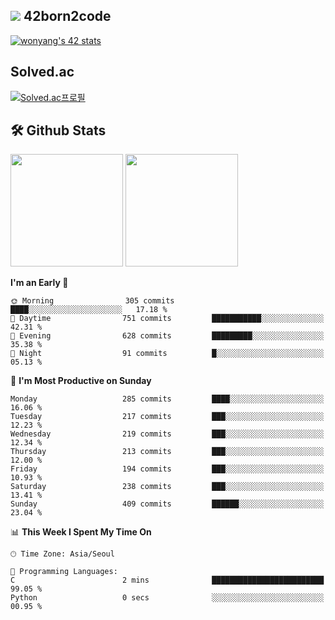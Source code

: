 
## <img src="https://img.shields.io/badge/-000000?style=flat&logo=42&logoColor=white"> 42born2code
[![wonyang's 42 stats](https://badge42.vercel.app/api/v2/cl5nhe5b6007809kydha7ht42/stats?cursusId=21&coalitionId=88)](https://profile.intra.42.fr/users/wonyang)

## Solved.ac
[![Solved.ac프로필](http://mazassumnida.wtf/api/v2/generate_badge?boj=bennyws)](https://solved.ac/bennyws)

## 🛠️ Github Stats
<p>
  <img height="180em" src="https://github-readme-stats-veggie-garden.vercel.app/api?username=gemstoneyang&show_icons=true&include_all_commits=true&bg_color=30,e96443,904e95&title_color=fff&text_color=fff">
  <img height="180em" src="https://github-readme-stats-veggie-garden.vercel.app/api/top-langs/?username=gemstoneyang&layout=compact&bg_color=30,e96443,904e95&title_color=fff&text_color=fff">
</p>

<!--START_SECTION:waka-->
**I'm an Early 🐤** 

```text
🌞 Morning                305 commits         ████░░░░░░░░░░░░░░░░░░░░░   17.18 % 
🌆 Daytime                751 commits         ███████████░░░░░░░░░░░░░░   42.31 % 
🌃 Evening                628 commits         █████████░░░░░░░░░░░░░░░░   35.38 % 
🌙 Night                  91 commits          █░░░░░░░░░░░░░░░░░░░░░░░░   05.13 % 
```
📅 **I'm Most Productive on Sunday** 

```text
Monday                   285 commits         ████░░░░░░░░░░░░░░░░░░░░░   16.06 % 
Tuesday                  217 commits         ███░░░░░░░░░░░░░░░░░░░░░░   12.23 % 
Wednesday                219 commits         ███░░░░░░░░░░░░░░░░░░░░░░   12.34 % 
Thursday                 213 commits         ███░░░░░░░░░░░░░░░░░░░░░░   12.00 % 
Friday                   194 commits         ███░░░░░░░░░░░░░░░░░░░░░░   10.93 % 
Saturday                 238 commits         ███░░░░░░░░░░░░░░░░░░░░░░   13.41 % 
Sunday                   409 commits         ██████░░░░░░░░░░░░░░░░░░░   23.04 % 
```


📊 **This Week I Spent My Time On** 

```text
🕑︎ Time Zone: Asia/Seoul

💬 Programming Languages: 
C                        2 mins              █████████████████████████   99.05 % 
Python                   0 secs              ░░░░░░░░░░░░░░░░░░░░░░░░░   00.95 % 
```


<!--END_SECTION:waka-->
